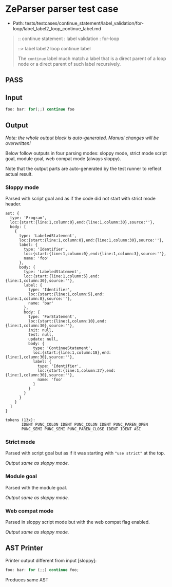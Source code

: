 # ZeParser parser test case

- Path: tests/testcases/continue_statement/label_validation/for-loop/label_label2_loop_continue_label.md

> :: continue statement : label validation : for-loop
>
> ::> label label2 loop continue label
>
> The `continue` label much match a label that is a direct parent of a loop node or a direct parent of such label recursively.

## PASS

## Input

`````js
foo: bar: for(;;) continue foo
`````

## Output

_Note: the whole output block is auto-generated. Manual changes will be overwritten!_

Below follow outputs in four parsing modes: sloppy mode, strict mode script goal, module goal, web compat mode (always sloppy).

Note that the output parts are auto-generated by the test runner to reflect actual result.

### Sloppy mode

Parsed with script goal and as if the code did not start with strict mode header.

`````
ast: {
  type: 'Program',
  loc:{start:{line:1,column:0},end:{line:1,column:30},source:''},
  body: [
    {
      type: 'LabeledStatement',
      loc:{start:{line:1,column:0},end:{line:1,column:30},source:''},
      label: {
        type: 'Identifier',
        loc:{start:{line:1,column:0},end:{line:1,column:3},source:''},
        name: 'foo'
      },
      body: {
        type: 'LabeledStatement',
        loc:{start:{line:1,column:5},end:{line:1,column:30},source:''},
        label: {
          type: 'Identifier',
          loc:{start:{line:1,column:5},end:{line:1,column:8},source:''},
          name: 'bar'
        },
        body: {
          type: 'ForStatement',
          loc:{start:{line:1,column:10},end:{line:1,column:30},source:''},
          init: null,
          test: null,
          update: null,
          body: {
            type: 'ContinueStatement',
            loc:{start:{line:1,column:18},end:{line:1,column:30},source:''},
            label: {
              type: 'Identifier',
              loc:{start:{line:1,column:27},end:{line:1,column:30},source:''},
              name: 'foo'
            }
          }
        }
      }
    }
  ]
}

tokens (13x):
       IDENT PUNC_COLON IDENT PUNC_COLON IDENT PUNC_PAREN_OPEN
       PUNC_SEMI PUNC_SEMI PUNC_PAREN_CLOSE IDENT IDENT ASI
`````

### Strict mode

Parsed with script goal but as if it was starting with `"use strict"` at the top.

_Output same as sloppy mode._

### Module goal

Parsed with the module goal.

_Output same as sloppy mode._

### Web compat mode

Parsed in sloppy script mode but with the web compat flag enabled.

_Output same as sloppy mode._

## AST Printer

Printer output different from input [sloppy]:

````js
foo: bar: for (;;) continue foo;
````

Produces same AST
